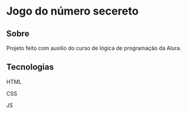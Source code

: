 <h1> Jogo do número secereto </h1>

<h2>Sobre</h2>

<p>Projeto feito com auxilio do curso de lógica de programação da Alura.</p>

<h2>Tecnologias</h2>

<p>HTML</p>
<p>CSS</p>
<p>JS</p>

